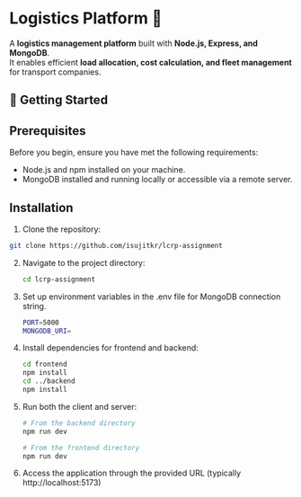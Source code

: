 # Logistics Platform 🚚

A **logistics management platform** built with **Node.js, Express, and MongoDB**.  
It enables efficient **load allocation, cost calculation, and fleet management** for transport companies.

## 🚀 Getting Started

## Prerequisites

Before you begin, ensure you have met the following requirements:

- Node.js and npm installed on your machine.
- MongoDB installed and running locally or accessible via a remote server.

## Installation

1. Clone the repository:
  ```bash
  git clone https://github.com/isujitkr/lcrp-assignment
  ```
2. Navigate to the project directory:
   ```bash
   cd lcrp-assignment

3. Set up environment variables in the .env file for MongoDB connection string.
   ```bash
   PORT=5000
   MONGODB_URI=

4. Install dependencies for frontend and backend:
   ```bash
   cd frontend
   npm install
   cd ../backend
   npm install

5. Run both the client and server:
   ```bash
   # From the backend directory
   npm run dev

   # From the frontend directory
   npm run dev

6. Access the application through the provided URL (typically http://localhost:5173)
